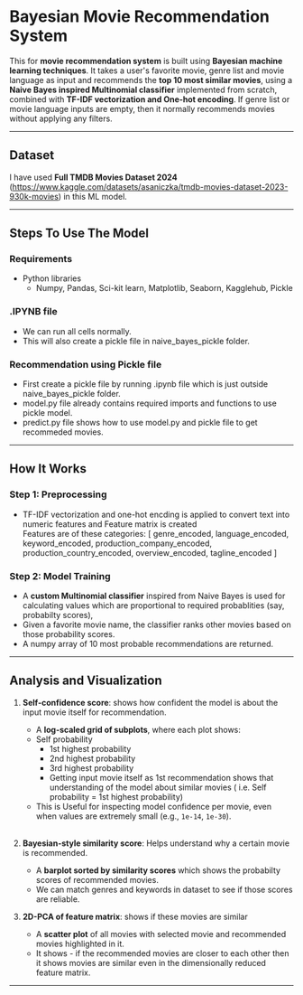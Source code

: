 # Bayesian Movie Recommendation System

This for **movie recommendation system** is built using **Bayesian machine learning techniques**. It takes a user's favorite movie, genre list and movie language as input and recommends the **top 10 most similar movies**, using a **Naive Bayes inspired Multinomial  classifier** implemented from scratch, combined with **TF-IDF vectorization and One-hot encoding**. If genre list or movie language inputs are empty, then it normally recommends movies without applying any filters.

---

## Dataset

I have used **Full TMDB Movies Dataset 2024** (https://www.kaggle.com/datasets/asaniczka/tmdb-movies-dataset-2023-930k-movies) in this ML model.

---

## Steps To Use The Model

### Requirements
- Python libraries
    - Numpy, Pandas, Sci-kit learn, Matplotlib, Seaborn, Kagglehub, Pickle

### .IPYNB file
- We can run all cells normally.
- This will also create a pickle file in naive_bayes_pickle folder.

### Recommendation using Pickle file
- First create a pickle file by running .ipynb file which is just outside naive_bayes_pickle folder.
- model.py file already contains required imports and functions to use pickle model.
- predict.py file shows how to use model.py and pickle file to get recommeded movies.

---

##  How It Works

###  Step 1: Preprocessing
- TF-IDF vectorization and one-hot encding is applied to convert text into numeric features and Feature matrix is created <br>
Features are of these categories: [ genre_encoded,
    language_encoded,
    keyword_encoded,
    production_company_encoded,
    production_country_encoded,
    overview_encoded,
    tagline_encoded ]

###  Step 2: Model Training
- A **custom Multinomial classifier** inspired from Naive Bayes is used for calculating values which are proportional to required probablities (say, probabilty scores),
- Given a favorite movie name, the classifier ranks other movies based on those probability scores.
- A numpy array of 10 most probable recommendations are returned.

---

##  Analysis and Visualization

1. **Self-confidence score**: shows how confident the model is about the input movie itself for recommendation.

    - A **log-scaled grid of subplots**, where each plot shows:
    - Self probability
        - 1st highest probability
        - 2nd highest probability
        - 3rd highest probability
        - Getting input movie itself as 1st recommendation shows that understanding of the model about similar movies ( i.e. Self probability = 1st highest probability)
    - This is Useful for inspecting model confidence per movie, even when values are extremely small (e.g., `1e-14`, `1e-30`).
    <br>

2. **Bayesian-style similarity score**: Helps understand why a certain movie is recommended.
    - A **barplot sorted by similarity scores** which shows the probabilty scores of recommended movies.
    - We can match genres and keywords in dataset to see if those scores are reliable.

3. **2D-PCA of feature matrix**: shows if these movies are similar
    - A **scatter plot** of all movies with selected movie and recommended movies highlighted in it.
    - It shows - if the recommended movies are closer to each other then it shows movies are similar even in the dimensionally reduced feature matrix.

---
